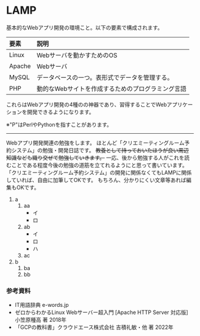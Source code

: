 # LAMP
基本的なWebアプリ開発の環境こと。以下の要素で構成されます。

要素|説明
:--|:--
Linux|Webサーバを動かすためのOS
Apache|Webサーバ
MySQL|データベースの一つ。表形式でデータを管理する。
PHP|動的なWebサイトを作成するためのプログラミング言語

これらはWebアプリ開発の4種のの神器であり、習得することでWebアプリケーションを開発できるようになります。

※"P"はPerlやPythonを指すことがあります。

---

Webアプリ開発関連の勉強をします。
ほとんど「クリエミーティングルーム予約システム」の勉強・開発日誌です。
~~教養として持っておいたほうが良い周辺知識なども織り交ぜて勉強していきます。~~
一応、後から勉強する人がこれを読むことである程度今後の勉強の道筋を立てれるようにと思って書いています。
「クリエミーティングルーム予約システム」の開発に関係なくてもLAMPに関係していれば、自由に加筆してOKです。
もちろん、分かりにくい文章等あれば編集もOKです。

1. a
	1. aa
		- イ
		- ロ
	1. ab 
		- イ
		- ロ
		- ハ
	1. ac
1. b
	1. ba
	1. bb

### 参考資料
- IT用語辞典 e-words.jp
- ゼロからわかるLinux Webサーバー超入門 [Apache HTTP Server 対応版] 小笠原種高 著 2018年
- 「GCPの教科書」クラウドエース株式会社 吉積礼敏・他 著 2022年
